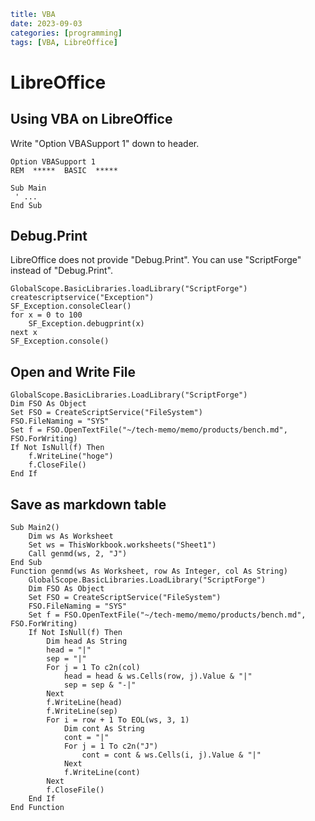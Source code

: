 ```yaml
title: VBA
date: 2023-09-03
categories: [programming]
tags: [VBA, LibreOffice]
```

# LibreOffice

## Using VBA on LibreOffice

Write "Option VBASupport 1" down to header.

```vbnet
Option VBASupport 1
REM  *****  BASIC  *****

Sub Main
 ' ...
End Sub
```

## Debug.Print

LibreOffice does not provide "Debug.Print".
You can use "ScriptForge" instead of "Debug.Print".


```vbnet
GlobalScope.BasicLibraries.loadLibrary("ScriptForge")
createscriptservice("Exception")
SF_Exception.consoleClear()
for x = 0 to 100
    SF_Exception.debugprint(x)
next x
SF_Exception.console()
```

## Open and Write File

```vbnet
GlobalScope.BasicLibraries.LoadLibrary("ScriptForge")
Dim FSO As Object
Set FSO = CreateScriptService("FileSystem")
FSO.FileNaming = "SYS"
Set f = FSO.OpenTextFile("~/tech-memo/memo/products/bench.md", FSO.ForWriting)
If Not IsNull(f) Then
    f.WriteLine("hoge")
    f.CloseFile()
End If
```

## Save as markdown table

```vbnet
Sub Main2()
	Dim ws As Worksheet
	Set ws = ThisWorkbook.worksheets("Sheet1")
	Call genmd(ws, 2, "J")
End Sub
Function genmd(ws As Worksheet, row As Integer, col As String)
	GlobalScope.BasicLibraries.LoadLibrary("ScriptForge")
	Dim FSO As Object
	Set FSO = CreateScriptService("FileSystem")
	FSO.FileNaming = "SYS"
	Set f = FSO.OpenTextFile("~/tech-memo/memo/products/bench.md", FSO.ForWriting)
	If Not IsNull(f) Then
		Dim head As String
		head = "|"
		sep = "|"
		For j = 1 To c2n(col)
			head = head & ws.Cells(row, j).Value & "|"
			sep = sep & "-|"
		Next
		f.WriteLine(head)
		f.WriteLine(sep)
		For i = row + 1 To EOL(ws, 3, 1)
			Dim cont As String
			cont = "|"
			For j = 1 To c2n("J")
				cont = cont & ws.Cells(i, j).Value & "|"
			Next
			f.WriteLine(cont)
		Next
		f.CloseFile()
	End If
End Function
```


